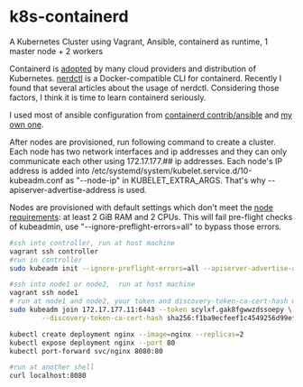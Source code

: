 # k8s-containerd
A Kubernetes Cluster using Vagrant, Ansible, containerd as runtime, 1 master node + 2 workers

Containerd is [adopted](https://github.com/containerd/containerd/blob/main/ADOPTERS.md) by many cloud providers and distribution of Kubernetes. [nerdctl](https://github.com/containerd/nerdctl) is a Docker-compatible CLI for containerd. Recently I found that several articles about the usage of nerdctl. Considering those factors, I think it is time to learn containerd seriously.

I used most of ansible configuration from  [containerd contrib/ansible](https://github.com/containerd/containerd/tree/main/contrib/ansible) and [my own one](https://github.com/jackliusr/calico-the-hard-way).

After nodes are provisioned, run following command  to create a cluster. Each node has two network interfaces and ip addresses and they can only communicate each other using 172.17.177.## ip addresses. Each node's IP address is added into /etc/systemd/system/kubelet.service.d/10-kubeadm.conf as "--node-ip" in KUBELET_EXTRA_ARGS. That's why --apiserver-advertise-address is used.

Nodes are provisioned with default settings which don't meet the [node requirements](https://kubernetes.io/docs/setup/production-environment/tools/kubeadm/create-cluster-kubeadm/#pod-network): at least 2 GiB RAM and 2 CPUs. This will fail pre-flight checks of kubeadmin, use "--ignore-preflight-errors=all" to bypass those errors.

```bash
#ssh into controller, run at host machine
vagrant ssh controller
#run in controller
sudo kubeadm init --ignore-preflight-errors=all --apiserver-advertise-address=172.17.177.11
```

```bash
#ssh into node1 or node2,  run at host machine
vagrant ssh node1
# run at node1 and node2, your token and discovery-token-ca-cert-hash maybe are different from mine.
sudo kubeadm join 172.17.177.11:6443 --token scylxf.gak8fgwwzdssoepy \
        --discovery-token-ca-cert-hash sha256:f1ba9ecfeef1c4549256d99efa6a8302c16b84e5a1ca73d9beeba90172858e41 --ignore-preflight-errors=all
```

```bash
kubectl create deployment nginx --image=nginx --replicas=2
kubectl expose deployment nginx --port 80
kubectl port-forward svc/nginx 8080:80

#run at another shell
curl localhost:8080
```
